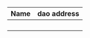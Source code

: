 | Name                  | dao address                                  |
| --------------------- | -------------------------------------------- | 
| | | | |
| |
| |
| |
